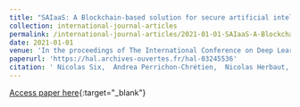 ```yaml
---
title: "SAIaaS: A Blockchain-based solution for secure artificial intelligence as-a-Service"
collection: international-journal-articles
permalink: /international-journal-articles/2021-01-01-SAIaaS-A-Blockchain-based-solution-for-secure-artificial-intelligence-as-a-Service
date: 2021-01-01
venue: 'In the proceedings of The International Conference on Deep Learning, Big Data and Blockchain'
paperurl: 'https://hal.archives-ouvertes.fr/hal-03245536'
citation: ' Nicolas Six,  Andrea Perrichon-Chrétien,  Nicolas Herbaut, &quot;SAIaaS: A Blockchain-based solution for secure artificial intelligence as-a-Service.&quot; In the proceedings of The International Conference on Deep Learning, Big Data and Blockchain, 2021.'
---
```

[Access paper here](https://hal.archives-ouvertes.fr/hal-03245536){:target="_blank"}

